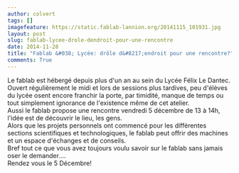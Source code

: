 ```yaml
---
author: colvert
tags: []
imagefeature: https://static.fablab-lannion.org/20141115_101931.jpg
layout: post
slug: fablab-lycee-drole-dendroit-pour-une-rencontre
date: 2014-11-28
title: "Fablab &#038; Lycée: drôle d&#8217;endroit pour une rencontre?"
comments: True
---
```

Le fablab est hébergé depuis plus d'un an au sein du Lycée Félix Le Dantec.  
Ouvert régulièrement le midi et lors de sessions plus tardives, peu d'élèves
du lycée osent encore franchir la porte, par timidité, manque de temps ou tout
simplement ignorance de l'existence même de cet atelier.  
Aussi le fablab propose une rencontre vendredi 5 décembre de 13 à 14h, l'idée
est de découvrir le lieu, les gens.  
Alors que les projets personnels ont commencé pour les différentes sections
scientifiques et technologiques, le fablab peut offrir des machines et un
espace d'échanges et de conseils.  
Bref tout ce que vous avez toujours voulu savoir sur le fablab sans jamais
oser le demander….  
Rendez vous le 5 Décembre!


